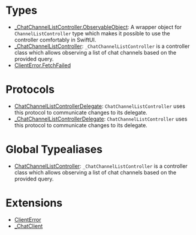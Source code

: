 # Types

  - [\_ChatChannelListController.ObservableObject](/_ChatChannelListController_ObservableObject):
    A wrapper object for `ChannelListController` type which makes it possible to use the controller comfortably in SwiftUI.
  - [\_ChatChannelListController](/_ChatChannelListController):
    `_ChatChannelListController` is a controller class which allows observing a list of chat channels based on the provided query.
  - [ClientError.FetchFailed](/ClientError_FetchFailed)

# Protocols

  - [ChatChannelListControllerDelegate](/ChatChannelListControllerDelegate):
    `ChatChannelListController` uses this protocol to communicate changes to its delegate.
  - [\_ChatChannelListControllerDelegate](/_ChatChannelListControllerDelegate):
    `ChatChannelListController` uses this protocol to communicate changes to its delegate.

# Global Typealiases

  - [ChatChannelListController](/ChatChannelListController):
    `_ChatChannelListController` is a controller class which allows observing a list of chat channels based on the provided query.

# Extensions

  - [ClientError](/ClientError)
  - [\_ChatClient](/_ChatClient)
